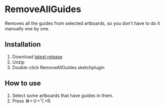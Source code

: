 # RemoveAllGuides
Removes all the guides from selected artboards, so you don't have to do it manually one by one.

## Installation
1. Download [latest release](https://github.com/ichik/RemoveAllGuides/releases/latest)
2. Unzip
3. Double-click RemoveAllGuides.sketchplugin

## How to use
1. Select some artboards that have guides in them.
2. Press ⌘+⇧+⌥+R.
